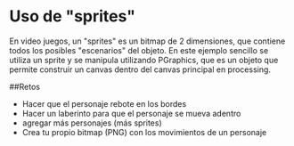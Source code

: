 # Uso de "sprites"

En video juegos, un "sprites" es un bitmap de 2 dimensiones, que contiene todos los posibles "escenarios" del objeto. En este ejemplo sencillo se utiliza un sprite y se manipula utilizando PGraphics, que es un objeto que permite construir un canvas dentro del canvas principal en processing.

##Retos
- Hacer que el personaje rebote en los bordes
- Hacer un laberinto para que el personaje se mueva adentro
- agregar más personajes (más sprites)
- Crea tu propio bitmap (PNG) con los movimientos de un personaje
